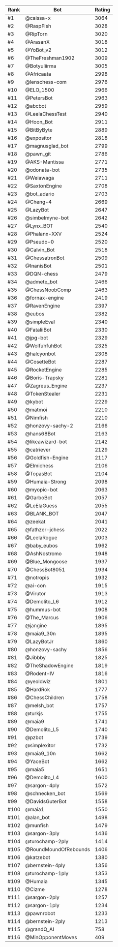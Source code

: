 Rank|Bot|Rating
---|---|---
#1|@caissa-x|3064
#2|@RaspFish|3028
#3|@RipTorn|3020
#4|@ArasanX|3018
#5|@YoBot_v2|3012
#6|@TheFreshman1902|3009
#7|@Botyuliirma|3005
#8|@Africaata|2998
#9|@lenschess-com|2976
#10|@ELO_1500|2966
#11|@PetersBot|2963
#12|@abcbot|2959
#13|@LeelaChessTest|2940
#14|@Hoon_Bot|2911
#15|@BitByByte|2889
#16|@expositor|2818
#17|@magnusglad_bot|2799
#18|@pawn_git|2786
#19|@AKS-Mantissa|2771
#20|@odonata-bot|2735
#21|@Weiawaga|2711
#22|@SaxtonEngine|2708
#23|@bot_adario|2703
#24|@Cheng-4|2669
#25|@LazyBot|2647
#26|@simbelmyne-bot|2642
#27|@Lynx_BOT|2540
#28|@Phalanx-XXV|2524
#29|@Pseudo-0|2520
#30|@Calvin_Bot|2518
#31|@ChessatronBot|2509
#32|@InanisBot|2501
#33|@DQN-chess|2479
#34|@admete_bot|2466
#35|@ChessNoobComp|2463
#36|@fornax-engine|2419
#37|@RavenEngine|2397
#38|@eubos|2382
#39|@simpleEval|2340
#40|@FataliiBot|2330
#41|@jpg-bot|2329
#42|@WolfuhfuhBot|2325
#43|@halcyonbot|2308
#44|@CosetteBot|2287
#45|@RocketEngine|2285
#46|@Boris-Trapsky|2281
#47|@Zagreus_Engine|2237
#48|@TokenStealer|2231
#49|@kybot|2229
#50|@matmoi|2210
#51|@Nimfish|2210
#52|@honzovy-sachy-2|2166
#53|@hans68Bot|2163
#54|@likeawizard-bot|2142
#55|@catriever|2129
#56|@Goldfish-Engine|2117
#57|@Elmichess|2106
#58|@TopasBot|2104
#59|@Humaia-Strong|2098
#60|@myopic-bot|2063
#61|@GarboBot|2057
#62|@LeElaGuess|2055
#63|@BLANK_BOT|2047
#64|@zeekat|2041
#65|@fathzer-jchess|2022
#66|@LeelaRogue|2003
#67|@baby_eubos|1962
#68|@AshNostromo|1948
#69|@Blue_Mongoose|1937
#70|@ChessBot8051|1934
#71|@notropis|1932
#72|@ai-con|1915
#73|@Virutor|1913
#74|@Demolito_L6|1912
#75|@hummus-bot|1908
#76|@The_Marcus|1906
#77|@jangine|1895
#78|@maia9_30n|1895
#79|@LazyBotJr|1860
#80|@honzovy-sachy|1856
#81|@Jibbby|1825
#82|@TheShadowEngine|1819
#83|@Rodent-IV|1816
#84|@yeoldwiz|1801
#85|@HardRok|1777
#86|@ChessChildren|1758
#87|@melsh_bot|1757
#88|@turkjs|1755
#89|@maia9|1741
#90|@Demolito_L5|1740
#91|@pzbot|1739
#92|@simplexitor|1732
#93|@maia9_10n|1662
#94|@YaceBot|1662
#95|@maia5|1651
#96|@Demolito_L4|1600
#97|@sargon-4ply|1572
#98|@schnecken_bot|1569
#99|@DavidsGuterBot|1558
#100|@maia1|1550
#101|@alan_bot|1498
#102|@munfish|1479
#103|@sargon-3ply|1436
#104|@turochamp-2ply|1414
#105|@RoundMoundOfRebounds|1406
#106|@katzebot|1380
#107|@bernstein-4ply|1356
#108|@turochamp-1ply|1353
#109|@Humaia|1345
#110|@Cizme|1278
#111|@sargon-2ply|1257
#112|@sargon-1ply|1234
#113|@pawnrobot|1233
#114|@bernstein-2ply|1213
#115|@grandQ_AI|758
#116|@MinOpponentMoves|409

